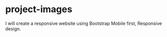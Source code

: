 # project-images
I will create a responsive website using Bootstrap Mobile first, Responsive design.
